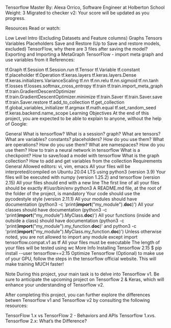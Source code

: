 Tensorflow
 Master
 By: Alexa Orrico, Software Engineer at Holberton School
 Weight: 3
 Migrated to checker v2: 
 Your score will be updated as you progress.


Resources
Read or watch:

Low Level Intro (Excluding Datasets and Feature columns)
Graphs
Tensors
Variables
Placeholders
Save and Restore (Up to Save and restore models, excluded)
TensorFlow, why there are 3 files after saving the model?
Exporting and Importing a MetaGraph
TensorFlow - import meta graph and use variables from it
References:

tf.Graph
tf.Session
tf.Session.run
tf.Tensor
tf.Variable
tf.constant
tf.placeholder
tf.Operation
tf.keras.layers
tf.keras.layers.Dense
tf.keras.initializers.VarianceScaling
tf.nn
tf.nn.relu
tf.nn.sigmoid
tf.nn.tanh
tf.losses
tf.losses.softmax_cross_entropy
tf.train
tf.train.import_meta_graph
tf.train.GradientDescentOptimizer
tf.train.GradientDescentOptimizer.minimize
tf.train.Saver
tf.train.Saver.save
tf.train.Saver.restore
tf.add_to_collection
tf.get_collection
tf.global_variables_initializer
tf.argmax
tf.math.equal
tf.set_random_seed
tf.keras.backend.name_scope
Learning Objectives
At the end of this project, you are expected to be able to explain to anyone, without the help of Google:

General
What is tensorflow?
What is a session? graph?
What are tensors?
What are variables? constants? placeholders? How do you use them?
What are operations? How do you use them?
What are namespaces? How do you use them?
How to train a neural network in tensorflow
What is a checkpoint?
How to save/load a model with tensorflow
What is the graph collection?
How to add and get variables from the collection
Requirements
General
Allowed editors: vi, vim, emacs
All your files will be interpreted/compiled on Ubuntu 20.04 LTS using python3 (version 3.9)
Your files will be executed with numpy (version 1.25.2) and tensorflow (version 2.15)
All your files should end with a new line
The first line of all your files should be exactly #!/usr/bin/env python3
A README.md file, at the root of the folder of the project, is mandatory
Your code should use the pycodestyle style (version 2.11.1)
All your modules should have documentation (python3 -c 'print(__import__("my_module").__doc__)')
All your classes should have documentation (python3 -c 'print(__import__("my_module").MyClass.__doc__)')
All your functions (inside and outside a class) should have documentation (python3 -c 'print(__import__("my_module").my_function.__doc__)' and python3 -c 'print(__import__("my_module").MyClass.my_function.__doc__)')
Unless otherwise noted, you are not allowed to import any module except import tensorflow.compat.v1 as tf
All your files must be executable
The length of your files will be tested using wc
More Info
Installing Tensorflow 2.15
$ pip install --user tensorflow==2.15
Optimize Tensorflow (Optional)
to make use of your GPU, follow the steps in the tensorflow official website.
This will make training MUCH faster!

Note
During this project, your main task is to delve into Tensorflow v1. Be sure to anticipate the upcoming project on Tensorflow 2 & Keras, which will enhance your understanding of Tensorflow v2.

After completing this project, you can further explore the differences betwen Tensorflow v1 and Tensorflow v2 by consulting the following resources:

TensorFlow 1.x vs TensorFlow 2 - Behaviors and APIs
Tensorflow 1.xvs. Tensorflow 2.x: What’s the Difference?
